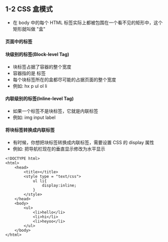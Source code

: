 ## 1-2 CSS 盒模式
+ 在 body 中的每个 HTML 标签实际上都被包围在一个看不见的矩形中，这个矩形就叫做 "盒"

#### 页面中的标签
#### 块级别的标签(Block-level Tag)
+ 块标签占据了容器的整个宽度
+ 容器指的是 <body> 标签
+ 每个块标签所在的盒都尽可能的占据页面的整个宽度
+ 例如: hx p ul ol li

#### 内联级别的标签(Inline-level Tag)
+ 如果一个标签不是块标签，它就是内联标签
+ 例如: img input label

#### 将块标签转换成内联标签
+ 有时候，你想把块标签转换成内联标签，需要设置 CSS 的 display 属性
+ 例如: 把导航栏现在的垂直显示修改为水平显示
```
<!DOCTYPE html>
<html>
    <head>
        <title></title>
        <style type = "text/css">
            ul li{
                display:inline;
            }
        </style>
    </head>
    <body>
        <ul>
            <li>hello</li>
            <li>hi</li>
            <li>heyoo</li>
        </ul>
    </body>
</html>
```

